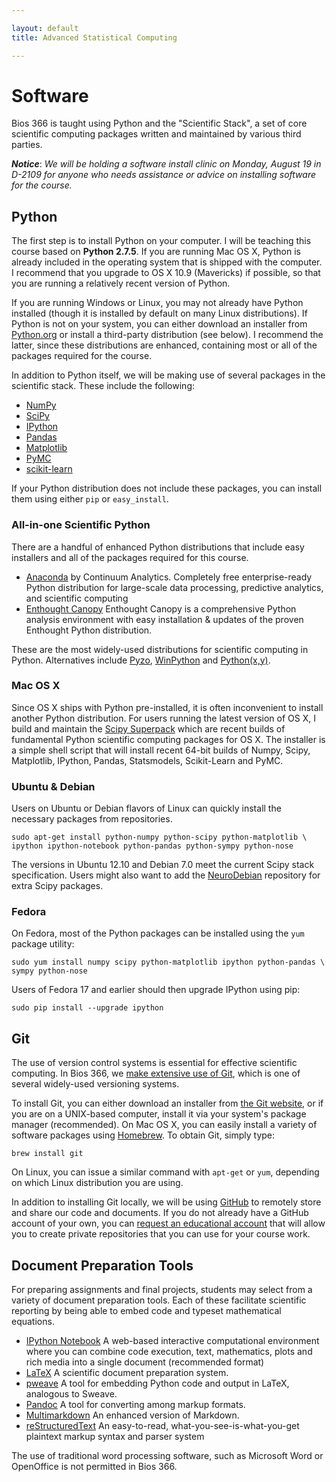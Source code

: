```yaml
---

layout: default
title: Advanced Statistical Computing

---
```


# Software

Bios 366 is taught using Python and the "Scientific Stack", a set of core scientific computing packages written and maintained by various third parties.

***Notice***: *We will be holding a software install clinic on Monday, August 19 in D-2109 for anyone who needs assistance or advice on installing software for the course.*

## Python

The first step is to install Python on your computer. I will be teaching this course based on **Python 2.7.5**. If you are running Mac OS X, Python is already included in the operating system that is shipped with the computer. I recommend that you upgrade to OS X 10.9 (Mavericks) if possible, so that you are running a relatively recent version of Python.

If you are running Windows or Linux, you may not already have Python installed (though it is installed by default on many Linux distributions). If Python is not on your system, you can either download an installer from [Python.org](http://python.org) or install a third-party distribution (see below). I recommend the latter, since these distributions are enhanced, containing most or all of the packages required for the course.

In addition to Python itself, we will be making use of several packages in the scientific stack. These include the following:

* [NumPy](http://www.numpy.org/ "NumPy &mdash; Numpy")
* [SciPy](http://www.scipy.org/ "SciPy.org &mdash; SciPy.org")
* [IPython](http://ipython.org/ "Announcements &mdash; IPython")
* [Pandas](http://pandas.pydata.org/ "Python Data Analysis Library &mdash; pandas: Python Data Analysis Library")
* [Matplotlib](http://matplotlib.org/ "matplotlib: python plotting &mdash; Matplotlib 1.2.1 documentation")
* [PyMC](https://github.com/pymc-devs/pymc "pymc-devs/pymc · GitHub")
* [scikit-learn](http://scikit-learn.org/ "scikit-learn: machine learning in Python &mdash; scikit-learn 0.13.1 documentation")

If your Python distribution does not include these packages, you can install them using either `pip` or `easy_install`.

### All-in-one Scientific Python

There are a handful of enhanced Python distributions that include easy installers and all of the packages required for this course.

* [Anaconda](http://continuum.io/downloads.html) by Continuum Analytics. Completely free enterprise-ready Python distribution for large-scale data processing, predictive analytics, and scientific computing
* [Enthought Canopy](https://www.enthought.com/products/canopy/) Enthought Canopy is a comprehensive Python analysis environment with easy installation & updates of the proven Enthought Python distribution.

These are the most widely-used distributions for scientific computing in Python. Alternatives include [Pyzo](http://www.pyzo.org/), [WinPython](http://code.google.com/p/winpython/) and [Python(x,y)](http://code.google.com/p/pythonxy/).

### Mac OS X

Since OS X ships with Python pre-installed, it is often inconvenient to install another Python distribution. For users running the latest version of OS X, I build and maintain the [Scipy Superpack](http://fonnesbeck.github.io/ScipySuperpack/) which are recent builds of fundamental Python scientific computing packages for OS X. The installer is a simple shell script that will install recent 64-bit builds of Numpy,  Scipy, Matplotlib, IPython, Pandas, Statsmodels, Scikit-Learn and PyMC.

### Ubuntu & Debian

Users on Ubuntu or Debian flavors of Linux can quickly install the necessary packages from repositories.

    sudo apt-get install python-numpy python-scipy python-matplotlib \
    ipython ipython-notebook python-pandas python-sympy python-nose

The versions in Ubuntu 12.10 and Debian 7.0 meet the current Scipy stack specification. Users might also want to add the [NeuroDebian](http://neuro.debian.net/) repository for extra Scipy packages.

### Fedora

On Fedora, most of the Python packages can be installed using the `yum` package utility:

    sudo yum install numpy scipy python-matplotlib ipython python-pandas \
    sympy python-nose

Users of Fedora 17 and earlier should then upgrade IPython using pip:

    sudo pip install --upgrade ipython

## Git

The use of version control systems is essential for effective scientific computing. In Bios 366, we [make extensive use of Git](http://fonnesbeck.github.io/Bios366/git.html), which is one of several widely-used versioning systems.

To install Git, you can either download an installer from [the Git website](http://git-scm.com), or if you are on a UNIX-based computer, install it via your system's package manager (recommended). On Mac OS X, you can easily install a variety of software packages using [Homebrew](http://mxcl.github.io/homebrew/ "Homebrew — MacPorts driving you to drink? Try Homebrew!"). To obtain Git, simply type:

    brew install git

On Linux, you can issue a similar command with `apt-get` or `yum`, depending on which Linux distribution you are using.

In addition to installing Git locally, we will be using [GitHub](https://github.com/ "GitHub · Build software better, together.") to remotely store and share our code and documents. If you do not already have a GitHub account of your own, you can [request an educational account](https://github.com/edu) that will allow you to create private repositories that you can use for your course work.


## Document Preparation Tools

For preparing assignments and final projects, students may select from a variety of document preparation tools. Each of these facilitate scientific reporting by being able to embed code and typeset mathematical equations.

* [IPython Notebook](http://ipython.org/notebook.html "The IPython Notebook &mdash; IPython") A web-based interactive computational environment where you can combine code execution, text, mathematics, plots and rich media into a single document (recommended format)
* [LaTeX](http://www.latex-project.org) A scientific document preparation system.
* [pweave](http://mpastell.com/pweave/ "About Pweave &mdash; Pweave - reports from data with Python") A tool for embedding Python code and output in LaTeX, analogous to Sweave.
* [Pandoc](http://johnmacfarlane.net/pandoc/ "Pandoc - About pandoc") A tool for converting among markup formats.
* [Multimarkdown](http://fletcherpenney.net/multimarkdown/ "MultiMarkdown") An enhanced version of Markdown.
* [reStructuredText](http://docutils.sourceforge.net/rst.html "reStructuredText") An easy-to-read, what-you-see-is-what-you-get plaintext markup syntax and parser system

The use of traditional word processing software, such as Microsoft Word or OpenOffice is not permitted in Bios 366.
